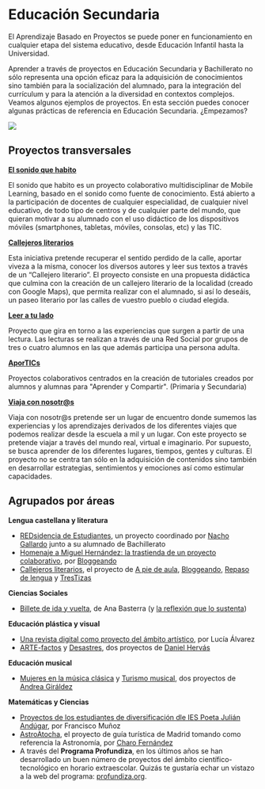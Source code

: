 # Educación Secundaria

El Aprendizaje Basado en Proyectos se puede poner en funcionamiento en cualquier etapa del sistema educativo, desde Educación Infantil hasta la Universidad.

Aprender a través de proyectos en Educación Secundaria y Bachillerato no sólo representa una opción eficaz para la adquisición de conocimientos sino también para la socialización del alumnado, para la integración del currículum y para la atención a la diversidad en contextos complejos. Veamos algunos ejemplos de proyectos. En esta sección puedes conocer algunas prácticas de referencia en Educación Secundaria. ¿Empezamos?

![](https://raw.githubusercontent.com/catedu/abp/master/img/Secundaria.jpg)

## Proyectos transversales

[**El sonido que habito**](https://sites.google.com/site/elsonidoquehabito/home)

El sonido que habito es un proyecto colaborativo multidisciplinar de Mobile Learning, basado en el sonido como fuente de conocimiento. Está abierto a la participación de docentes de cualquier especialidad, de cualquier nivel educativo, de todo tipo de centros y de cualquier parte del mundo, que quieran motivar a su alumnado con el uso didáctico de los dispositivos móviles \(smartphones, tabletas, móviles, consolas, etc\) y las TIC.

[**Callejeros literarios**](https://sites.google.com/site/callejerosliterarios/el-proyecto)

Esta iniciativa pretende recuperar el sentido perdido de la calle, aportar viveza a la misma, conocer los diversos autores y leer sus textos a través de un “Callejero literario”. El proyecto consiste en una propuesta didáctica que culmina con la creación de un callejero literario de la localidad \(creado con Google Maps\), que permita realizar con el alumnado, si así lo deseáis, un paseo literario por las calles de vuestro pueblo o ciudad elegida.

[**Leer a tu lado**](https://sites.google.com/site/leerasulado/plataforma-edmodo/el-proyecto-en-edmodo)

Proyecto que gira en torno a las experiencias que surgen a partir de una lectura. Las lecturas se realizan a través de una Red Social por grupos de tres o cuatro alumnos en las que además participa una persona adulta.

[**AporTICs**](http://aportics.blogspot.com.es/)

Proyectos colaborativos centrados en la creación de tutoriales creados por alumnos y alumnas para "Aprender y Compartir". \(Primaria y Secundaria\)

[**Viaja con nosotr@s**](http://viajaconnosotrosa1001lugar.blogspot.com.es/2013/09/proyecto-colaborativo-viaja-con-nosotrs.html)

Viaja con nosotr@s pretende ser un lugar de encuentro donde sumemos las experiencias y los aprendizajes derivados de los diferentes viajes que podemos realizar desde la escuela a mil y un lugar. Con este proyecto se pretende viajar a través del mundo real, virtual e imaginario. Por supuesto, se busca aprender de los diferentes lugares, tiempos, gentes y culturas. El proyecto no se centra tan sólo en la adquisición de contenidos sino también en desarrollar estrategias, sentimientos y emociones así como estimular capacidades.

## Agrupados por áreas

**Lengua castellana y literatura**

* [REDsidencia de Estudiantes](https://sites.google.com/site/redsidenciadeestudiantes/), un proyecto coordinado por [Nacho Gallardo](http://twitter.com/profenacho08) junto a su alumnado de Bachillerato
* [Homenaje a Miguel Hernández: la trastienda de un proyecto colaborativo](http://www.educacontic.es/blog/homenaje-miguel-hernandez-la-trastienda-de-un-proyecto-colaborativo), por [Bloggeando](http://irmadel.wordpress.com/)
* [Callejeros literarios](https://sites.google.com/site/callejerosliterarios/), el proyecto de [A pie de aula](http://apiedeaula.blogspot.com/), [Bloggeando](http://irmadel.wordpress.com/), [Repaso de lengua](http://repasodelengua.blogspot.com/) y [TresTizas](http://trestizas.wordpress.com/)

**Ciencias Sociales**

* [Billete de ida y vuelta](http://billeteidayvuelta.wikispaces.com/home), de Ana Basterra \(y [la reflexión que lo sustenta](http://comenzamos.wikispaces.com/home)\)

**Educación plástica y visual**

* [Una revista digital como proyecto del ámbito artístico](http://www.educacontic.es/blog/una-revista-digital-como-proyecto-del-ambito-artistico), por Lucía Álvarez
* [ARTE-factos](http://creartic.wordpress.com/artefactos/) y [Desastres](http://creartic.wordpress.com/desastres/), dos proyectos de [Daniel Hervás](http://twitter.com/daniel_hervas)

**Educación musical**

* [Mujeres en la música clásica](http://docentes.leer.es/wp-content/uploads/web/index.htm) y [Turismo musical](http://leer.es/recursos/navegar/detalle/-/asset_publisher/3fAFCQK7mwkO/content/turismo-musical-auditorios-y-teatros-de-opera-de-espana-andrea-giraldez;jsessionid=D1D940D3E9ACCFA8B887226DF5F848E0), dos proyectos de [Andrea Giráldez](http://www.bivem.net/)

**Matemáticas y Ciencias**

* [Proyectos de los estudiantes de diversificación dle IES Poeta Julián Andúgar](http://www.educacontic.es/blog/proyectos-de-los-alumnos-de-diversificacion-del-ies-poeta-julian-andugar), por Francisco Muñoz
* [AstroAtocha](http://astroatocha.wikispaces.com/home), el proyecto de guía turística de Madrid tomando como referencia la Astronomía, por [Charo Fernández](http://twitter.com/yalocin)
* A través del **Programa Profundiza**, en los últimos años se han desarrollado un buen número de proyectos del ámbito científico-tecnológico en horario extraescolar. Quizás te gustaría echar un vistazo a la web del programa: [profundiza.org](http://profundiza.org).



